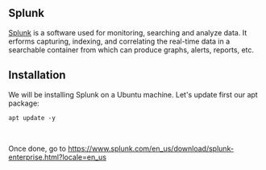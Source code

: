 ## Splunk

[Splunk](https://www.splunk.com/) is a software used for monitoring, searching and analyze data. It erforms capturing, indexing, and correlating the real-time data in a searchable container from which can produce graphs, alerts, reports, etc.

## Installation

We will be installing Splunk on a Ubuntu machine. Let's update first our apt package:
<br>
```
apt update -y
```
<br>

Once done, go to https://www.splunk.com/en_us/download/splunk-enterprise.html?locale=en_us



